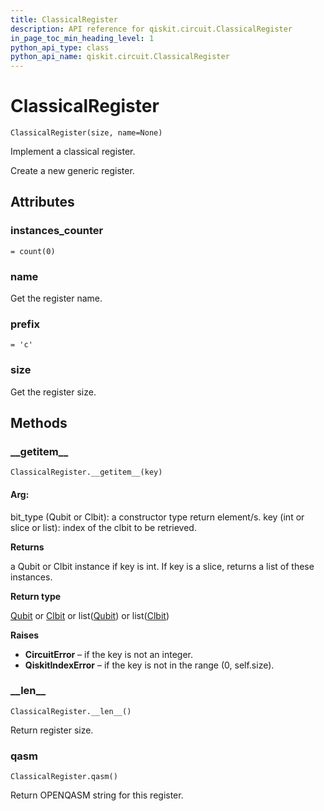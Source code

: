```yaml
---
title: ClassicalRegister
description: API reference for qiskit.circuit.ClassicalRegister
in_page_toc_min_heading_level: 1
python_api_type: class
python_api_name: qiskit.circuit.ClassicalRegister
---
```


# ClassicalRegister

<span id="qiskit.circuit.ClassicalRegister" />

`ClassicalRegister(size, name=None)`

Implement a classical register.

Create a new generic register.

## Attributes

### instances\_counter

<span id="qiskit.circuit.ClassicalRegister.instances_counter" />

`= count(0)`

### name

Get the register name.

### prefix

<span id="qiskit.circuit.ClassicalRegister.prefix" />

`= 'c'`

### size

Get the register size.

## Methods

### \_\_getitem\_\_

<span id="qiskit.circuit.ClassicalRegister.__getitem__" />

`ClassicalRegister.__getitem__(key)`

#### Arg:

bit\_type (Qubit or Clbit): a constructor type return element/s. key (int or slice or list): index of the clbit to be retrieved.

**Returns**

a Qubit or Clbit instance if key is int. If key is a slice, returns a list of these instances.

**Return type**

[Qubit](qiskit.circuit.Qubit "qiskit.circuit.Qubit") or [Clbit](qiskit.circuit.Clbit "qiskit.circuit.Clbit") or list([Qubit](qiskit.circuit.Qubit "qiskit.circuit.Qubit")) or list([Clbit](qiskit.circuit.Clbit "qiskit.circuit.Clbit"))

**Raises**

*   **CircuitError** – if the key is not an integer.
*   **QiskitIndexError** – if the key is not in the range (0, self.size).

### \_\_len\_\_

<span id="qiskit.circuit.ClassicalRegister.__len__" />

`ClassicalRegister.__len__()`

Return register size.

### qasm

<span id="qiskit.circuit.ClassicalRegister.qasm" />

`ClassicalRegister.qasm()`

Return OPENQASM string for this register.

